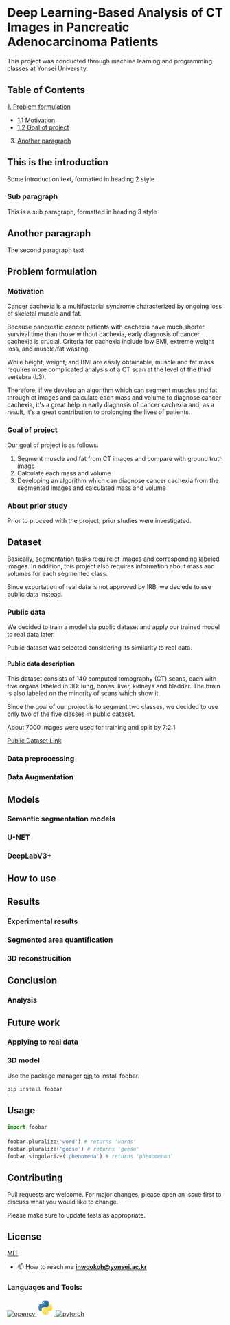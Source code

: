 # Deep Learning-Based Analysis of CT Images in Pancreatic Adenocarcinoma Patients

This project was conducted through machine learning and programming classes at Yonsei University.

## Table of Contents  

[1. Problem formulation](#1)
 * [1.1 Motivation](#11)
 * [1.2 Goal of project](#12)
3. [Another paragraph](#paragraph2)

## This is the introduction <a name="introduction"></a>
Some introduction text, formatted in heading 2 style


### Sub paragraph <a name="11"></a>
This is a sub paragraph, formatted in heading 3 style

## Another paragraph <a name="paragraph2"></a>
The second paragraph text


## Problem formulation <a name="1"></a>

### Motivation <a name="11"></a>

Cancer cachexia is a multifactorial syndrome characterized by ongoing loss of skeletal muscle and fat. 

Because pancreatic cancer patients with cachexia have much shorter survival time than those without cachexia, early diagnosis of cancer cachexia is crucial. Criteria for cachexia include low BMI, extreme weight loss, and muscle/fat wasting. 

While height, weight, and BMI are easily obtainable, muscle and fat mass requires more complicated analysis of a CT scan at the level of the third vertebra (L3).

Therefore, if we develop an algorithm which can segment muscles and fat through ct images and calculate each mass and volume to diagnose cancer cachexia, it's a great help in early diagnosis of cancer cachexia and, as a result, it's a great contribution to prolonging the lives of patients.

### Goal of project <a name="12"></a>

Our goal of project is as follows. 

1. Segment muscle and fat from CT images and compare with ground truth image
2. Calculate each mass and volume 
3. Developing an algorithm which can diagnose cancer cachexia from the segmented images and calculated mass and volume
### About prior study

Prior to proceed with the project, prior studies were investigated.

## Dataset

Basically, segmentation tasks require ct images and corresponding labeled images. In addition, this project also requires information about mass and volumes for each segmented class. 

Since exportation of real data is not approved by IRB, we deciede to use public data instead.

### Public data

We decided to train a model via public dataset and apply our trained model to real data later.

Public dataset was selected considering its similarity to real data.

#### Public data description

This dataset consists of 140 computed tomography (CT) scans, each with five organs labeled in 3D: lung, bones, liver, kidneys and bladder. The brain is also labeled on the minority of scans which show it.

Since the goal of our project is to segment two classes, we decided to use only two of the five classes in public dataset.

About 7000 images were used for training and split by 7:2:1


[Public Dataset Link](https://wiki.cancerimagingarchive.net/display/Public/CT-ORG%3A+CT+volumes+with+multiple+organ+segmentations)


### Data preprocessing
### Data Augmentation
## Models
### Semantic segmentation models
### U-NET
### DeepLabV3+
## How to use
## Results
### Experimental results
### Segmented area quantification
### 3D reconstrucition
## Conclusion
### Analysis
## Future work
### Applying to real data
### 3D model

Use the package manager [pip](https://pip.pypa.io/en/stable/) to install foobar.

```bash
pip install foobar
```

## Usage

```python
import foobar

foobar.pluralize('word') # returns 'words'
foobar.pluralize('goose') # returns 'geese'
foobar.singularize('phenomena') # returns 'phenomenon'
```

## Contributing
Pull requests are welcome. For major changes, please open an issue first to discuss what you would like to change.

Please make sure to update tests as appropriate.

## License
[MIT](https://choosealicense.com/licenses/mit/)

- 📫 How to reach me **inwookoh@yonsei.ac.kr**


<h3 align="left">Languages and Tools:</h3>
<p align="left"> <a href="https://opencv.org/" target="_blank"> <img src="https://www.vectorlogo.zone/logos/opencv/opencv-icon.svg" alt="opencv" width="40" height="40"/> </a> <a href="https://www.python.org" target="_blank"> <img src="https://raw.githubusercontent.com/devicons/devicon/master/icons/python/python-original.svg" alt="python" width="40" height="40"/> </a> <a href="https://pytorch.org/" target="_blank"> <img src="https://www.vectorlogo.zone/logos/pytorch/pytorch-icon.svg" alt="pytorch" width="40" height="40"/> </a> </p>
